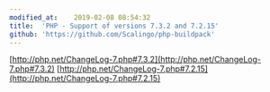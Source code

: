 ```yaml
---
modified_at:	2019-02-08 08:54:32
title:	'PHP - Support of versions 7.3.2 and 7.2.15'
github: 'https://github.com/Scalingo/php-buildpack'
---
```


[http://php.net/ChangeLog-7.php#7.3.2](http://php.net/ChangeLog-7.php#7.3.2)
[http://php.net/ChangeLog-7.php#7.2.15](http://php.net/ChangeLog-7.php#7.2.15)
